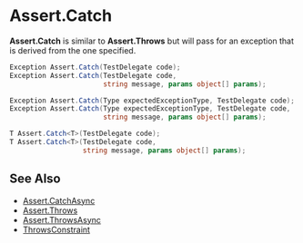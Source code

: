 # Assert.Catch

**Assert.Catch** is similar to **Assert.Throws** but will pass for an exception
that is derived from the one specified.

```csharp
Exception Assert.Catch(TestDelegate code);
Exception Assert.Catch(TestDelegate code,
                       string message, params object[] params);

Exception Assert.Catch(Type expectedExceptionType, TestDelegate code);
Exception Assert.Catch(Type expectedExceptionType, TestDelegate code,
                       string message, params object[] params);

T Assert.Catch<T>(TestDelegate code);
T Assert.Catch<T>(TestDelegate code,
                  string message, params object[] params);
```

## See Also

* [Assert.CatchAsync](Assert.CatchAsync.md)
* [Assert.Throws](Assert.Throws.md)
* [Assert.ThrowsAsync](Assert.ThrowsAsync.md)
* [ThrowsConstraint](xref:throwsconstraint)
